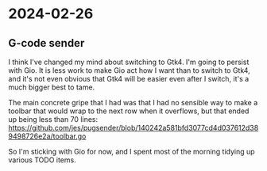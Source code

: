 # 2024-02-26

## G-code sender

I think I've changed my mind about switching to Gtk4. I'm going to persist with Gio. It is less work
to make Gio act how I want than to switch to Gtk4, and it's not even obvious that Gtk4 will be easier
even after I switch, it's a much bigger best to tame.

The main concrete gripe that I had was that I had no sensible way to make a toolbar that would wrap to
the next row when it overflows, but that ended up being less than 70 lines: https://github.com/jes/pugsender/blob/140242a581bfd3077cd4d037612d389498726e2a/toolbar.go

So I'm sticking with Gio for now, and I spent most of the morning tidying up various TODO items.

